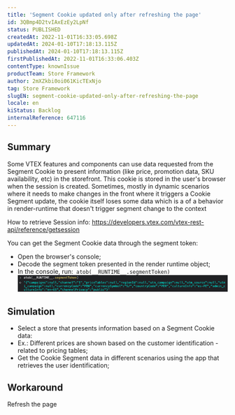 ```yaml
---
title: 'Segment Cookie updated only after refreshing the page'
id: 3QBmp4D2tvIAxEzEy2LpNf
status: PUBLISHED
createdAt: 2022-11-01T16:33:05.698Z
updatedAt: 2024-01-10T17:18:13.115Z
publishedAt: 2024-01-10T17:18:13.115Z
firstPublishedAt: 2022-11-01T16:33:06.403Z
contentType: knownIssue
productTeam: Store Framework
author: 2mXZkbi0oi061KicTExNjo
tag: Store Framework
slugEN: segment-cookie-updated-only-after-refreshing-the-page
locale: en
kiStatus: Backlog
internalReference: 647116
---
```


## Summary


Some VTEX features and components can use data requested from the Segment Cookie to present information (like price, promotion data, SKU availability, etc) in the storefront. This cookie is stored in the user's browser when the session is created. Sometimes, mostly in dynamic scenarios where it needs to make changes in the front where it triggers a Cookie Segment update, the cookie itself loses some data which is a of a behavior in render-runtime that doesn't trigger segment change to the context

How to retrieve Session info:
https://developers.vtex.com/vtex-rest-api/reference/getsession

You can get the Segment Cookie data through the segment token:

- Open the browser's console;
- Decode the segment token presented in the render runtime object;
- In the console, run:` atob(__RUNTIME__.segmentToken)`
 ![](https://raw.githubusercontent.com/vtexdocs/known-issues/refs/heads/main/docs/en/known-issues/Store%20Framework/segment-cookie-updated-only-after-refreshing-the-page_1.png)


##

## Simulation



- Select a store that presents information based on a Segment Cookie data:
- Ex.: Different prices are shown based on the customer identification - related to pricing tables;
- Get the Cookie Segment data in different scenarios using the app that retrieves the user identification;


##

## Workaround


Refresh the page





